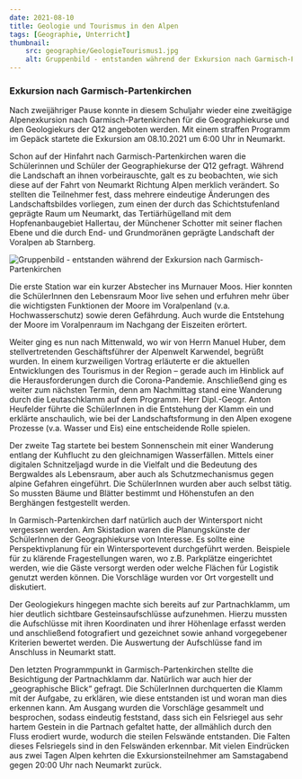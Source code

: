 ```yaml
---
date: 2021-08-10
title: Geologie und Tourismus in den Alpen
tags: [Geographie, Unterricht]
thumbnail: 
    src: geographie/GeologieTourismus1.jpg
    alt: Gruppenbild - entstanden während der Exkursion nach Garmisch-Partenkirchen
---
```


### Exkursion nach Garmisch-Partenkirchen

Nach zweijähriger Pause konnte in diesem Schuljahr wieder eine zweitägige Alpenexkursion nach Garmisch-Partenkirchen für die Geographiekurse und den Geologiekurs der Q12 angeboten werden. Mit einem straffen Programm im Gepäck startete die Exkursion am 08.10.2021 um 6:00 Uhr in Neumarkt.

Schon auf der Hinfahrt nach Garmisch-Partenkirchen waren die Schülerinnen und Schüler der Geographiekurse der Q12 gefragt. Während die Landschaft an ihnen vorbeirauschte, galt es zu beobachten, wie sich diese auf der Fahrt von Neumarkt Richtung Alpen merklich verändert. So stellten die Teilnehmer fest, dass mehrere eindeutige Änderungen des Landschaftsbildes vorliegen, zum einen der durch das Schichtstufenland geprägte Raum um Neumarkt, das Tertiärhügelland mit dem Hopfenanbaugebiet Hallertau, der Münchener Schotter mit seiner flachen Ebene und die durch End- und Grundmoränen geprägte Landschaft der Voralpen ab Starnberg.

![Gruppenbild - entstanden während der Exkursion nach Garmisch-Partenkirchen](/images/geographie/GeologieTourismus1.jpg)

Die erste Station war ein kurzer Abstecher ins Murnauer Moos. Hier konnten die SchülerInnen den Lebensraum Moor live sehen und erfuhren mehr über die wichtigsten Funktionen der Moore im Voralpenland (v.a. Hochwasserschutz) sowie deren Gefährdung. Auch wurde die Entstehung der Moore im Voralpenraum im Nachgang der Eiszeiten erörtert.

Weiter ging es nun nach Mittenwald, wo wir von Herrn Manuel Huber, dem stellvertretenden Geschäftsführer der Alpenwelt Karwendel, begrüßt wurden. In einem kurzweiligen Vortrag erläuterte er die aktuellen Entwicklungen des Tourismus in der Region – gerade auch im Hinblick auf die Herausforderungen durch die Corona-Pandemie. Anschließend ging es weiter zum nächsten Termin, denn am Nachmittag stand eine Wanderung durch die Leutaschklamm auf dem Programm. Herr Dipl.-Geogr. Anton Heufelder führte die SchülerInnen in die Entstehung der Klamm ein und erklärte anschaulich, wie bei der Landschaftsformung in den Alpen exogene Prozesse (v.a. Wasser und Eis) eine entscheidende Rolle spielen.

Der zweite Tag startete bei bestem Sonnenschein mit einer Wanderung entlang der Kuhflucht zu den gleichnamigen Wasserfällen. Mittels einer digitalen Schnitzeljagd wurde in die Vielfalt und die Bedeutung des Bergwaldes als Lebensraum, aber auch als Schutzmechanismus gegen alpine Gefahren eingeführt. Die SchülerInnen wurden aber auch selbst tätig. So mussten Bäume und Blätter bestimmt und Höhenstufen an den Berghängen festgestellt werden.

In Garmisch-Partenkirchen darf natürlich auch der Wintersport nicht vergessen werden. Am Skistadion waren die Planungskünste der SchülerInnen der Geographiekurse von Interesse. Es sollte eine Perspektivplanung für ein Wintersportevent durchgeführt werden. Beispiele für zu klärende Fragestellungen waren, wo z.B. Parkplätze eingerichtet werden, wie die Gäste versorgt werden oder welche Flächen für Logistik genutzt werden können. Die Vorschläge wurden vor Ort vorgestellt und diskutiert. 

Der Geologiekurs hingegen machte sich bereits auf zur Partnachklamm, um hier deutlich sichtbare Gesteinsaufschlüsse aufzunehmen. Hierzu mussten die Aufschlüsse mit ihren Koordinaten und ihrer Höhenlage erfasst werden und anschließend fotografiert und gezeichnet sowie anhand vorgegebener Kriterien bewertet werden. Die Auswertung der Aufschlüsse fand im Anschluss in Neumarkt statt.

Den letzten Programmpunkt in Garmisch-Partenkirchen stellte die Besichtigung der Partnachklamm dar. Natürlich war auch hier der „geographische Blick“ gefragt. Die SchülerInnen durchquerten die Klamm mit der Aufgabe, zu erklären, wie diese entstanden ist und woran man dies erkennen kann. Am Ausgang wurden die Vorschläge gesammelt und besprochen, sodass eindeutig feststand, dass sich ein Felsriegel aus sehr hartem Gestein in die Partnach gefaltet hatte, der allmählich durch den Fluss erodiert wurde, wodurch die steilen Felswände entstanden. Die Falten dieses Felsriegels sind in den Felswänden erkennbar. Mit vielen Eindrücken aus zwei Tagen Alpen kehrten die Exkursionsteilnehmer am Samstagabend gegen 20:00 Uhr nach Neumarkt zurück.

